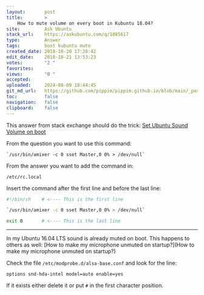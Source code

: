 ```yaml
---
layout:       post
title:        >
    How to mute volume on every boot in Kubuntu 18.04?
site:         Ask Ubuntu
stack_url:    https://askubuntu.com/q/1085617
type:         Answer
tags:         boot kubuntu mute
created_date: 2018-10-20 17:28:42
edit_date:    2018-10-21 13:53:23
votes:        "2 "
favorites:    
views:        "0 "
accepted:     
uploaded:     2024-08-09 18:44:45
git_md_url:   https://github.com/pippim/pippim.github.io/blob/main/_posts/2018/2018-10-20-How-to-mute-volume-on-every-boot-in-Kubuntu-18.04_.md
toc:          false
navigation:   false
clipboard:    false
---
```


This answer from stack exchange should do the trick: [Set Ubuntu Sound Volume on boot][1]

From the question you want to use this command:

``` 
`/usr/bin/amixer -c 0 sset Master,0 0% > /dev/null`
```

From the answer you want to add the command in:

``` 
/etc/rc.local
```

Insert the command after the first line and before the last line:

``` sh
#!/bin/sh    # <---- This is the first line

`/usr/bin/amixer -c 0 sset Master,0 0% > /dev/null`

exit 0       # <---- This is the last line
```


----------

In my Ubuntu 16.04 LTS sound is already muted on boot. This happens to others as well: [How to make my microphone unmuted on startup?](How to make my microphone unmuted on startup?)

Check the file `/etc/modprobe.d/alsa-base.conf` and look for the line:

``` 
options snd-hda-intel model=auto enable=yes
```

If it exists either delete it or put `#` in the first character position.

  [1]: https://stackoverflow.com/questions/414894/set-ubuntu-sound-volume-on-boot
